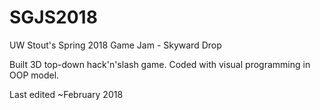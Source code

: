# SGJS2018
UW Stout's Spring 2018 Game Jam - Skyward Drop

Built 3D top-down hack'n'slash game. Coded with visual programming in OOP model.

Last edited ~February 2018
